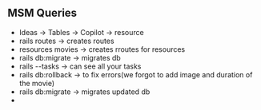 










## MSM Queries

- Ideas -> Tables -> Copilot -> resource
- rails routes -> creates routes
- resources movies -> creates rroutes   for resources
- rails db:migrate -> migrates db
- rails --tasks -> can see all your tasks
- rails db:rollback -> to fix errors(we forgot to add image and duration of the movie)
- rails db:migrate -> migrates updated db
- 